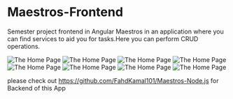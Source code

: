 # Maestros-Frontend
Semester project frontend in Angular
Maestros in an application where you can find services to aid you for tasks.Here you can perform CRUD operations.

![The Home Page](https://github.com/FahdKamal101/Maestros-Frontend/blob/master/screenshots/final1.PNG)
![The Home Page](https://github.com/FahdKamal101/Maestros-Frontend/blob/master/screenshots/2.PNG)
![The Home Page](https://github.com/FahdKamal101/Maestros-Frontend/blob/master/screenshots/3.PNG)
![The Home Page](https://github.com/FahdKamal101/Maestros-Frontend/blob/master/screenshots/4.PNG)
![The Home Page](https://github.com/FahdKamal101/Maestros-Frontend/blob/master/screenshots/5.PNG)
![The Home Page](https://github.com/FahdKamal101/Maestros-Frontend/blob/master/screenshots/8.PNG)
![The Home Page](https://github.com/FahdKamal101/Maestros-Frontend/blob/master/screenshots/9.PNG)
![The Home Page](https://github.com/FahdKamal101/Maestros-Frontend/blob/master/screenshots/10.PNG)



please check out https://github.com/FahdKamal101/Maestros-Node.js for Backend of this App
